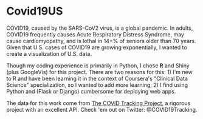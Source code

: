 # Covid19US

COVID19, caused by the SARS-CoV2 virus, is a global pandemic. In adults, COVID19 frequently causes Acute Respiratory Distress
Syndrome, may cause cardiomyopathy, and is lethal in 14+% of seniors older than 70 years. Given that U.S. cases of COVID19 are
growing exponentially, I wanted to create a visualization of U.S. data.

Though my coding experience is primarily in Python, I chose **R** and Shiny (plus GoogleVis) for this project. There are two
reasons for this: 1) I'm new to R and have been learning it in the context of Coursera's "Clinical Data Science" specialization, so I wanted to add more learning; 2) I find using Python and (Flask or Django) cumbersome for deploying web apps.

The data for this work come from [The COVID Tracking Project](https://covidtracking.com/), a rigorous project with an excellent
API. Check 'em out on Twitter: @COVID19Tracking.
